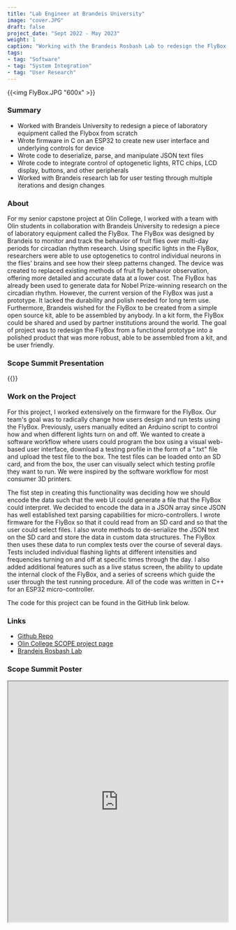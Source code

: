 ```yaml
---
title: "Lab Engineer at Brandeis University"
image: "cover.JPG"
draft: false
project_date: "Sept 2022 - May 2023"
weight: 1
caption: "Working with the Brandeis Rosbash Lab to redesign the FlyBox, a Drosophila Activity Monitor"
tags: 
- tag: "Software"
- tag: "System Integration"
- tag: "User Research"
---
```


{{<img FlyBox.JPG "600x" >}}

### Summary

- Worked with Brandeis University to redesign a piece of laboratory equipment called the Flybox from scratch
- Wrote firmware in C on an ESP32 to create new user interface and underlying controls for device
- Wrote code to deserialize, parse, and manipulate JSON text files
- Wrote code to integrate control of optogenetic lights, RTC chips, LCD display, buttons, and other peripherals 
- Worked with Brandeis research lab for user testing through multiple iterations and design changes

### About

For my senior capstone project at Olin College, I worked with a team with Olin students in collaboration with Brandeis University to redesign a piece of laboratory equipment called the FlyBox. The FlyBox was designed by Brandeis to monitor and track the behavior of fruit flies over multi-day periods for circadian rhythm research. Using specific lights in the FlyBox, researchers were able to use optogenetics to control individual neurons in the flies' brains and see how their sleep patterns changed. The device was created to replaced existing methods of fruit fly behavior observation, offering more detailed and accurate data at a lower cost. The FlyBox has already been used to generate data for Nobel Prize-winning research on the circadian rhythm. However, the current version of the FlyBox was just a prototype. It lacked the durability and polish needed for long term use. Furthermore, Brandeis wished for the FlyBox to be created from a simple open source kit, able to be assembled by anybody. In a kit form, the FlyBox could be shared and used by partner institutions around the world. The goal of project was to redesign the FlyBox from a functional prototype into a polished product that was more robust, able to be assembled from a kit, and be user friendly.

### Scope Summit Presentation

{{<youtube nXNCLWPsdFo >}}


### Work on the Project

For this project, I worked extensively on the firmware for the FlyBox. Our team's goal was to radically change how users design and run tests using the FlyBox. Previously, users manually edited an Arduino script to control how and when different lights turn on and off. We wanted to create a software workflow where users could program the box using a visual web-based user interface, download a testing profile in the form of a ".txt" file and upload the test file to the box. The test files can be loaded onto an SD card, and from the box, the user can visually select which testing profile they want to run. We were inspired by the software workflow for most consumer 3D printers. 

The fist step in creating this functionality was deciding how we should encode the data such that the web UI could generate a file that the FlyBox could interpret. We decided to encode the data in a JSON array since JSON has well established text parsing capabilities for micro-controllers. I wrote firmware for the FlyBox so that it could read from an SD card and so that the user could select files. I also wrote methods to de-serialize the JSON text on the SD card and store the data in custom data structures. The FlyBox then uses these data to run complex tests over the course of several days. Tests included individual flashing lights at different intensities and frequencies turning on and off at specific times through the day. I also added additional features such as a live status screen, the ability to update the internal clock of the FlyBox, and a series of screens which guide the user through the test running procedure. All of the code was written in C++ for an ESP32 micro-controller. 

The code for this project can be found in the GitHub link below.


### Links
- [Github Repo](https://github.com/ctallum/FlyBox)
- [Olin College SCOPE project page](https://www.olin.edu/research/brandeis-university-rosbash-lab)
- [Brandeis Rosbash Lab](http://www.bio.brandeis.edu/rosbash-lab/index.php/research/)

### Scope Summit Poster

<iframe src="https://drive.google.com/file/d/19ff80HY2qeMLv_a6H1LmFTKAPSMkIdd6/preview" width="100%" id="Iframe" height="550" </iframe>
